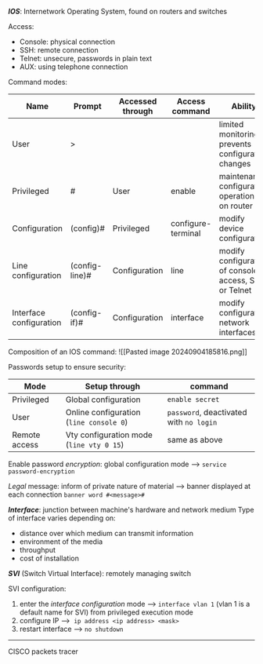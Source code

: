 ***IOS***: Internetwork Operating System, found on routers and switches

Access:
- Console: physical connection
- SSH: remote connection
- Telnet: unsecure, passwords in plain text
- AUX: using telephone connection

Command modes:

| Name                    | Prompt         | Accessed through | Access command     | Ability                                               |
| ----------------------- | -------------- | ---------------- | ------------------ | ----------------------------------------------------- |
| User                    | >              |                  |                    | limited monitoring, prevents configuration changes    |
| Privileged              | #              | User             | enable             | maintenance, configuration operations on router       |
| Configuration           | (config)#      | Privileged       | configure-terminal | modify device configuration                           |
| Line configuration      | (config-line)# | Configuration    | line               | modify configuration of console access, SSH or Telnet |
| Interface configuration | (config-if)#   | Configuration    | interface          | modify configuration network interfaces               |

Composition of an IOS command:
![[Pasted image 20240904185816.png]]


Passwords setup to ensure security:

| Mode          | Setup through                            | command                                 |
| ------------- | ---------------------------------------- | --------------------------------------- |
| Privileged    | Global configuration                     | `enable secret`                         |
| User          | Online configuration (`line console 0`)  | `password`, deactivated with `no login` |
| Remote access | Vty configuration mode (`line vty 0 15`) | same as above                           |

Enable password *encryption*: global configuration mode --> `service password-encryption`

*Legal* message: inform of private nature of material --> banner displayed at each connection `banner word #<message>#`

***Interface***: junction between machine's hardware and network medium
Type of interface varies depending on:
- distance over which medium can transmit information
- environment of the media
- throughput
- cost of installation

***SVI*** (Switch Virtual Interface): remotely managing switch

SVI configuration: 
1. enter the *interface configuration* mode --> `interface vlan 1` (vlan 1 is a default name for SVI) from privileged execution mode
2. configure IP -->  `ip address <ip address> <mask>`
3. restart interface --> `no shutdown`
___
CISCO packets tracer
